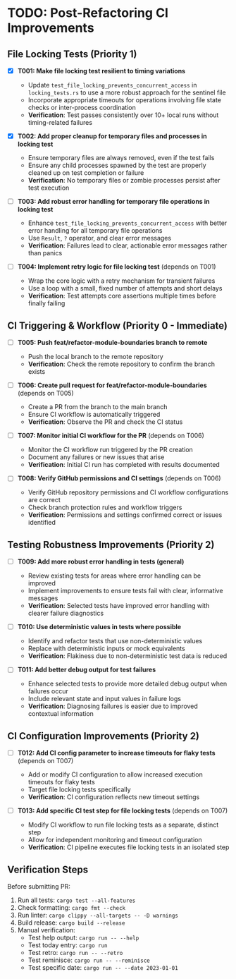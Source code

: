 # TODO: Post-Refactoring CI Improvements

## File Locking Tests (Priority 1)

- [x] **T001: Make file locking test resilient to timing variations**
  - Update `test_file_locking_prevents_concurrent_access` in `locking_tests.rs` to use a more robust approach for the sentinel file
  - Incorporate appropriate timeouts for operations involving file state checks or inter-process coordination
  - **Verification**: Test passes consistently over 10+ local runs without timing-related failures

- [x] **T002: Add proper cleanup for temporary files and processes in locking test**
  - Ensure temporary files are always removed, even if the test fails
  - Ensure any child processes spawned by the test are properly cleaned up on test completion or failure
  - **Verification**: No temporary files or zombie processes persist after test execution

- [ ] **T003: Add robust error handling for temporary file operations in locking test**
  - Enhance `test_file_locking_prevents_concurrent_access` with better error handling for all temporary file operations
  - Use `Result`, `?` operator, and clear error messages
  - **Verification**: Failures lead to clear, actionable error messages rather than panics

- [ ] **T004: Implement retry logic for file locking test** (depends on T001)
  - Wrap the core logic with a retry mechanism for transient failures
  - Use a loop with a small, fixed number of attempts and short delays
  - **Verification**: Test attempts core assertions multiple times before finally failing

## CI Triggering & Workflow (Priority 0 - Immediate)

- [ ] **T005: Push feat/refactor-module-boundaries branch to remote**
  - Push the local branch to the remote repository
  - **Verification**: Check the remote repository to confirm the branch exists

- [ ] **T006: Create pull request for feat/refactor-module-boundaries** (depends on T005)
  - Create a PR from the branch to the main branch
  - Ensure CI workflow is automatically triggered
  - **Verification**: Observe the PR and check the CI status

- [ ] **T007: Monitor initial CI workflow for the PR** (depends on T006)
  - Monitor the CI workflow run triggered by the PR creation
  - Document any failures or new issues that arise
  - **Verification**: Initial CI run has completed with results documented

- [ ] **T008: Verify GitHub permissions and CI settings** (depends on T006)
  - Verify GitHub repository permissions and CI workflow configurations are correct
  - Check branch protection rules and workflow triggers
  - **Verification**: Permissions and settings confirmed correct or issues identified

## Testing Robustness Improvements (Priority 2)

- [ ] **T009: Add more robust error handling in tests (general)**
  - Review existing tests for areas where error handling can be improved
  - Implement improvements to ensure tests fail with clear, informative messages
  - **Verification**: Selected tests have improved error handling with clearer failure diagnostics

- [ ] **T010: Use deterministic values in tests where possible**
  - Identify and refactor tests that use non-deterministic values
  - Replace with deterministic inputs or mock equivalents
  - **Verification**: Flakiness due to non-deterministic test data is reduced

- [ ] **T011: Add better debug output for test failures**
  - Enhance selected tests to provide more detailed debug output when failures occur
  - Include relevant state and input values in failure logs
  - **Verification**: Diagnosing failures is easier due to improved contextual information

## CI Configuration Improvements (Priority 2)

- [ ] **T012: Add CI config parameter to increase timeouts for flaky tests** (depends on T007)
  - Add or modify CI configuration to allow increased execution timeouts for flaky tests
  - Target file locking tests specifically
  - **Verification**: CI configuration reflects new timeout settings

- [ ] **T013: Add specific CI test step for file locking tests** (depends on T007)
  - Modify CI workflow to run file locking tests as a separate, distinct step
  - Allow for independent monitoring and timeout configuration
  - **Verification**: CI pipeline executes file locking tests in an isolated step

## Verification Steps

Before submitting PR:
1. Run all tests: `cargo test --all-features`
2. Check formatting: `cargo fmt --check`
3. Run linter: `cargo clippy --all-targets -- -D warnings`
4. Build release: `cargo build --release`
5. Manual verification:
   - Test help output: `cargo run -- --help`
   - Test today entry: `cargo run`
   - Test retro: `cargo run -- --retro`
   - Test reminisce: `cargo run -- --reminisce`
   - Test specific date: `cargo run -- --date 2023-01-01`
